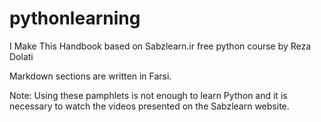 # pythonlearning

I Make This Handbook based on Sabzlearn.ir free python course by Reza Dolati

Markdown sections are written in Farsi.

Note: Using these pamphlets is not enough to learn Python and it is necessary to watch the videos presented on the Sabzlearn website.
